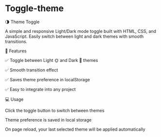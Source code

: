 # Toggle-theme

🌗 Theme Toggle

A simple and responsive Light/Dark mode toggle built with HTML, CSS, and JavaScript.
Easily switch between light and dark themes with smooth transitions.

🚀 Features

✅ Toggle between Light 🌞 and Dark 🌙 themes

✅ Smooth transition effect

✅ Saves theme preference in localStorage

✅ Easy to integrate into any project


💻 Usage

Click the toggle button to switch between themes

Theme preference is saved in local storage

On page reload, your last selected theme will be applied automatically
